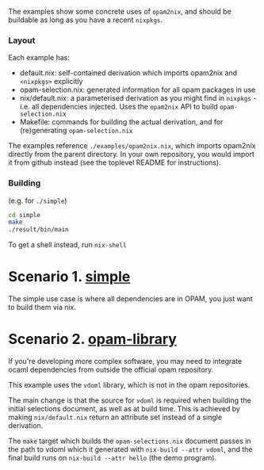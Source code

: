 The examples show some concrete uses of `opam2nix`, and should be buildable as long as you have a recent `nixpkgs`.

### Layout

Each example has:

 - default.nix: self-contained derivation which imports opam2nix and `<nixpkgs>` explicitly
 - opam-selection.nix: generated information for all opam packages in use
 - nix/default.nix: a parameterised derivation as you might find in `nixpkgs` - i.e. all dependencies injected. Uses the `opam2nix` API to build `opam-selection.nix`
 - Makefile: commands for building the actual derivation, and for (re)generating `opam-selection.nix`

The examples reference `./examples/opam2nix.nix`, which imports opam2nix directly from the parent directory. In your own repository, you would import it from github instead (see the toplevel README for instructions).

### Building

(e.g. for `./simple`)

```bash
cd simple
make
./result/bin/main
```

To get a shell instead, run `nix-shell`

# Scenario 1. [simple](./simple)

The simple use case is where all dependencies are in OPAM, you just want to build them via nix.

# Scenario 2. [opam-library](./opam-library)

If you're developing more complex software, you may need to integrate ocaml dependencies from outside the official opam repository.

This example uses the `vdoml` library, which is not in the opam repositories.

The main change is that the source for `vdoml` is required when building the initial selections document, as well as at build time. This is achieved by making `nix/default.nix` return an attribute set instead of a single derivation.

The `make` target which builds the `opam-selections.nix` document passes in the path to vdoml which it generated with `nix-build --attr vdoml`, and the final build runs on `nix-build --attr hello` (the demo program).

